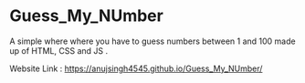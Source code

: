 # Guess_My_NUmber
A simple where where you have to guess numbers between 1 and 100 made up of HTML, CSS and JS .

Website Link  : https://anujsingh4545.github.io/Guess_My_NUmber/
